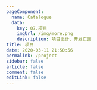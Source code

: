 ```yaml
---
pageComponent: 
  name: Catalogue
  data: 
    key: 07.项目
    imgUrl: /img/more.png
    description: 项目设计、开发页面
title: 项目
date: 2020-03-11 21:50:56
permalink: /project
sidebar: false
article: false
comment: false
editLink: false
---
```

